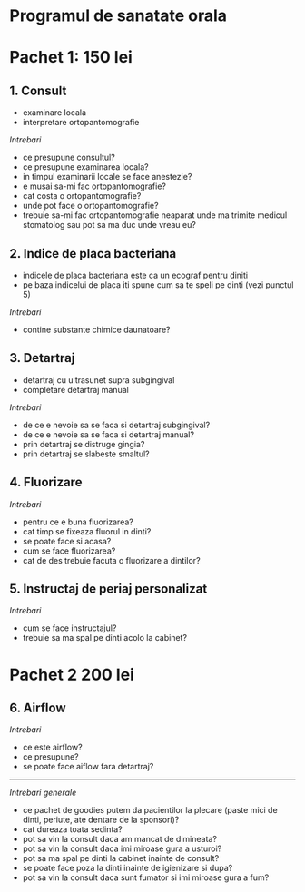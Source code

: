 # Programul de sanatate orala

# Pachet 1: 150 lei

## 1. Consult
- examinare locala 
- interpretare ortopantomografie

*Intrebari*
- ce presupune consultul?
- ce presupune examinarea locala?
- in timpul examinarii locale se face anestezie?
- e musai sa-mi fac ortopantomografie?
- cat costa o ortopantomografie?
- unde pot face o ortopantomografie?
- trebuie sa-mi fac ortopantomografie neaparat unde ma trimite medicul stomatolog sau pot sa ma duc unde vreau eu?

## 2. Indice de placa bacteriana
- indicele de placa bacteriana este ca un ecograf pentru diniti 
- pe baza indicelui de placa iti spune cum sa te speli pe dinti (vezi punctul 5)

*Intrebari*
- contine substante chimice daunatoare?

## 3. Detartraj
- detartraj cu ultrasunet supra subgingival
- completare detartraj manual

*Intrebari*
- de ce e nevoie sa se faca si detartraj subgingival?
- de ce e nevoie sa se faca si detartraj manual?
- prin detartraj se distruge gingia?
- prin detartraj se slabeste smaltul?

## 4. Fluorizare

*Intrebari*
- pentru ce e buna fluorizarea?
- cat timp se fixeaza fluorul in dinti?
- se poate face si acasa?
- cum se face fluorizarea?
- cat de des trebuie facuta o fluorizare a dintilor?

## 5. Instructaj de periaj personalizat

*Intrebari*
- cum se face instructajul?
- trebuie sa ma spal pe dinti acolo la cabinet?

# Pachet 2 200 lei

## 6. Airflow

*Intrebari*
- ce este airflow?
- ce presupune?
- se poate face aiflow fara detartraj?

---

*Intrebari generale*
- ce pachet de goodies putem da pacientilor la plecare (paste mici de dinti, periute, ate dentare de la sponsori)?
- cat dureaza toata sedinta?
- pot sa vin la consult daca am mancat de dimineata?
- pot sa vin la consult daca imi miroase gura a usturoi?
- pot sa ma spal pe dinti la cabinet inainte de consult?
- se poate face poza la dinti inainte de igienizare si dupa?
- pot sa vin la consult daca sunt fumator si imi miroase gura a fum?
